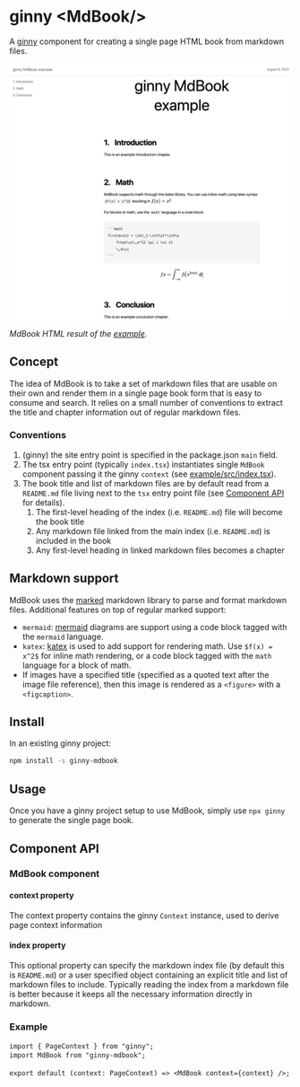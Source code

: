 # ginny \<MdBook/\>

A [ginny](https://github.com/jessevdk/ginny) component for creating a single page HTML book from markdown files.

![ginny MdBook example](example/example-rendering.png)

_MdBook HTML result of the [example](./example/)._

## Concept

The idea of MdBook is to take a set of markdown files that are usable on their own and render them in a single page book form that is easy to consume and search. It relies on a small number of conventions to extract the title and chapter information out of regular markdown files.

### Conventions

1. (ginny) the site entry point is specified in the package.json `main` field.
2. The tsx entry point (typically `index.tsx`) instantiates single `MdBook` component passing it the ginny `context` (see [example/src/index.tsx](./example/src/index.tsx)).
3. The book title and list of markdown files are by default read from a `README.md` file living next to the `tsx` entry point file (see [Component API](#component-api) for details).
   1. The first-level heading of the index (i.e. `README.md`) file will become the book title
   2. Any markdown file linked from the main index (i.e. `README.md`) is included in the book
   3. Any first-level heading in linked markdown files becomes a chapter

## Markdown support

MdBook uses the [marked](https://github.com/markedjs/marked) markdown library to parse and format markdown files. Additional features on top of regular marked support:

- `mermaid`: [mermaid](https://mermaid.js.org/) diagrams are support using a code block tagged with the `mermaid` language.
- `katex`: [katex](https://katex.org/) is used to add support for rendering math. Use `$f(x) = x^2$` for inline math rendering, or a code block tagged with the `math` language for a block of math.
- If images have a specified title (specified as a quoted text after the image file reference), then this image is rendered as a `<figure>` with a `<figcaption>`.

## Install

In an existing ginny project:

```bash
npm install -s ginny-mdbook
```

## Usage

Once you have a ginny project setup to use MdBook, simply use `npx ginny` to generate the single page book.

## Component API

### MdBook component

#### context property

The context property contains the ginny `Context` instance, used to derive page context information

#### index property

This optional property can specify the markdown index file (by default this is `README.md`) or a user specified object containing an explicit title and list of markdown files to include. Typically reading the index from a markdown file is better because it keeps all the necessary information directly in markdown.

### Example

```tsx
import { PageContext } from "ginny";
import MdBook from "ginny-mdbook";

export default (context: PageContext) => <MdBook context={context} />;
```

